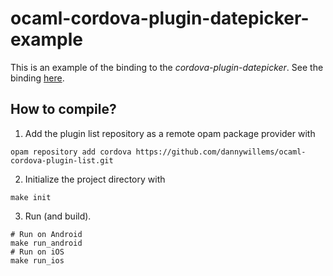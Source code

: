 # ocaml-cordova-plugin-datepicker-example

This is an example of the binding to the *cordova-plugin-datepicker*. See the
binding [here](https://github.com/dannywillems/ocaml-cordova-plugin-datepicker).

## How to compile?

1. Add the plugin list repository as a remote opam package provider with
```Shell
opam repository add cordova https://github.com/dannywillems/ocaml-cordova-plugin-list.git
```

2. Initialize the project directory with
```
make init
```

3. Run (and build).
```
# Run on Android
make run_android
# Run on iOS
make run_ios
```
